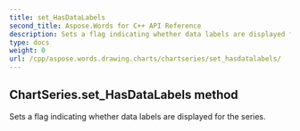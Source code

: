 ```yaml
---
title: set_HasDataLabels
second_title: Aspose.Words for C++ API Reference
description: Sets a flag indicating whether data labels are displayed for the series. 
type: docs
weight: 0
url: /cpp/aspose.words.drawing.charts/chartseries/set_hasdatalabels/
---
```

## ChartSeries.set_HasDataLabels method


Sets a flag indicating whether data labels are displayed for the series. 

